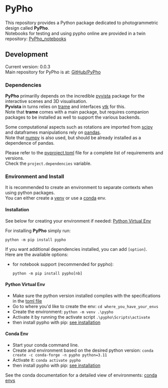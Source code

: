 # PyPho

This repository provides a Python package dedicated to photogrammetric design called **PyPho**.  
Notebooks for testing and using pypho online are provided in a twin repository: [PyPho_notebooks](https://github.com/GeoISTO/PyPho_notebooks)

## Development ##

Current version: 0.0.3  
Main repository for PyPho is at: [GitHub/PyPho](https://github.com/GeoISTO/PyPho)

### Dependencies ###

**PyPho** primarilly depends on the incredible [pyvista](https://pyvista.org/) package for the interactive scenes and 3D visualisation.  
**Pyvista** in turns relies on [trame](https://kitware.github.io/trame/guide/) and interfaces [vtk](https://vtk.org) for this.  
Note that **trame** comes with a main package, but requires companion packages to be installed as well to support the various backends.

Some computational aspects such as rotations are imported from [scipy](https://scipy.org)  
and dataframes manipulations rely on [pandas](https://pandas.pydata.org/).  
Note that [numpy](https://numpy.org/) is also used, but should be already installed as a dependence of pandas.

Please refer to the [pyproject.toml](./pyproject.toml) file for a complete list of requirements and versions.  
Check the ```project.dependencies``` variable.

### Environment and Install ###

It is recommended to create an environment to separate contexts when using python packages.  
You can either create a [venv](https://docs.python.org/3/library/venv.html) or use a [conda](https://docs.conda.io/projects/conda/en/latest/user-guide/tasks/manage-environments.html) env.

#### Installation
See below for creating your environment if needed: [Python Virtual Env](#python-virtual-env)

For installing **PyPho** simply run:
```
python -m pip install pypho
```

If you want additional dependencies installed, you can add ```[option]```.  
Here are the available options:
* for notebook support (recommended for pypho):
    ```
    python -m pip install pypho[nb]
    ```

#### Python Virtual Env

* Make sure the python version installed complies with the specifications in the [toml file](pyproject.toml)
* Go to where you'd like to create the env: ```cd where_you_have_your_envs```
* Create the environment: ```python -m venv .\pypho```
* Activate it by running the activate script ```.\pypho\Scripts\activate```
* then install pypho with pip: [see installation](#installation)

#### Conda Env

* Start your conda command line.
* Create and environment based on the desired python version: ```conda create -c conda-forge -n pypho python=3.11```
* Activate it: ```conda activate pypho```
* then install pypho with pip: [see installation](#installation)

See the conda documentation for a detailed view of environments: [conda envs](https://docs.conda.io/projects/conda/en/latest/user-guide/tasks/manage-environments.html)  

